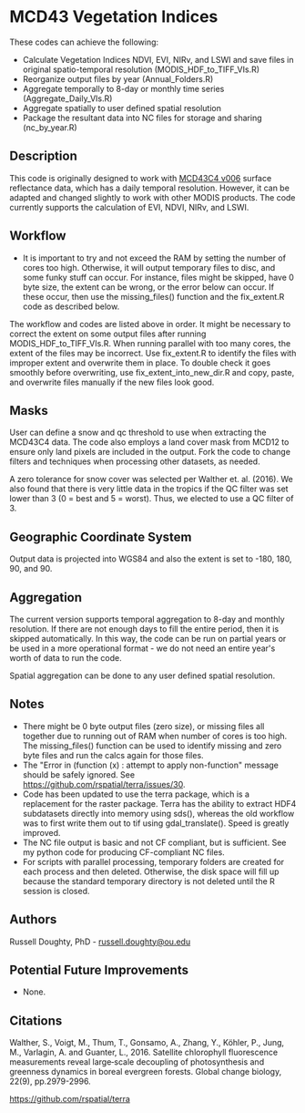 # MCD43 Vegetation Indices

These codes can achieve the following:

* Calculate Vegetation Indices NDVI, EVI, NIRv, and LSWI and save files in original spatio-temporal resolution (MODIS_HDF_to_TIFF_VIs.R)
* Reorganize output files by year (Annual_Folders.R)
* Aggregate temporally to 8-day or monthly time series (Aggregate_Daily_VIs.R)
* Aggregate spatially to user defined spatial resolution
* Package the resultant data into NC files for storage and sharing (nc_by_year.R)

## Description

This code is originally designed to work with [MCD43C4 v006](https://lpdaac.usgs.gov/products/mcd43c4v006/) surface reflectance data, which has a daily temporal resolution. However, it can be adapted and changed slightly to work with other MODIS products. The code currently supports the calculation of EVI, NDVI, NIRv, and LSWI.

## Workflow

* It is important to try and not exceed the RAM by setting the number of cores too high. Otherwise, it will output temporary files to disc, and some funky stuff can occur. For instance, files might be skipped, have 0 byte size, the extent can be wrong, or the error below can occur. If these occur, then use the missing_files() function and the fix_extent.R code as described below.

The workflow and codes are listed above in order. It might be necessary to correct the extent on some output files after running MODIS_HDF_to_TIFF_VIs.R. When running parallel with too many cores, the extent of the files may be incorrect. Use fix_extent.R to identify the files with improper extent and overwrite them in place. To double check it goes smoothly before overwriting, use fix_extent_into_new_dir.R and copy, paste, and overwrite files manually if the new files look good.

## Masks

User can define a snow and qc threshold to use when extracting the MCD43C4 data. The code also employs a land cover mask from MCD12 to ensure only land pixels are included in the output. Fork the code to change filters and techniques when processing other datasets, as needed.

A zero tolerance for snow cover was selected per Walther et. al. (2016). We also found that there is very little data in the tropics if the QC filter was set lower than 3 (0 = best and 5 = worst). Thus, we elected to use a QC filter of 3.

## Geographic Coordinate System

Output data is projected into WGS84 and also the extent is set to -180, 180, 90, and 90.

## Aggregation

The current version supports temporal aggregation to 8-day and monthly resolution. If there are not enough days to fill the entire period, then it is skipped automatically. In this way, the code can be run on partial years or be used in a more operational format - we do not need an entire year's worth of data to run the code.

Spatial aggregation can be done to any user defined spatial resolution.

## Notes

* There might be 0 byte output files (zero size), or missing files all together due to running out of RAM when number of cores is too high. The missing_files() function can be used to identify missing and zero byte files and run the calcs again for those files.
* The "Error in (function (x)  : attempt to apply non-function" message should be safely ignored. See https://github.com/rspatial/terra/issues/30.
* Code has been updated to use the terra package, which is a replacement for the raster package. Terra has the ability to extract HDF4 subdatasets directly into memory using sds(), whereas the old workflow was to first write them out to tif using gdal_translate(). Speed is greatly improved.
* The NC file output is basic and not CF compliant, but is sufficient. See my python code for producing CF-compliant NC files.
* For scripts with parallel processing, temporary folders are created for each process and then deleted. Otherwise, the disk space will fill up because the standard temporary directory is not deleted until the R session is closed.

## Authors

Russell Doughty, PhD - russell.doughty@ou.edu

## Potential Future Improvements

* None.

## Citations

Walther, S., Voigt, M., Thum, T., Gonsamo, A., Zhang, Y., Köhler, P., Jung, M., Varlagin, A. and Guanter, L., 2016. Satellite chlorophyll fluorescence measurements reveal large‐scale decoupling of photosynthesis and greenness dynamics in boreal evergreen forests. Global change biology, 22(9), pp.2979-2996.

https://github.com/rspatial/terra
